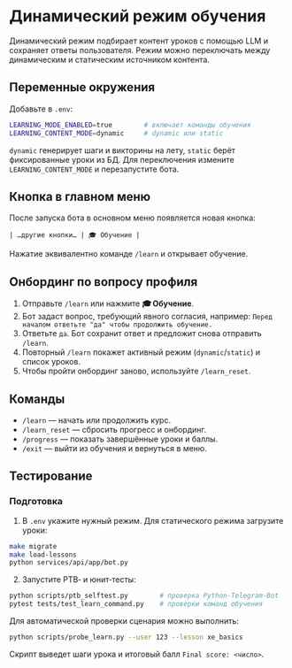 # Динамический режим обучения

Динамический режим подбирает контент уроков с помощью LLM и сохраняет
ответы пользователя. Режим можно переключать между динамическим и
статическим источником контента.

## Переменные окружения

Добавьте в `.env`:

```bash
LEARNING_MODE_ENABLED=true        # включает команды обучения
LEARNING_CONTENT_MODE=dynamic     # dynamic или static
```

`dynamic` генерирует шаги и викторины на лету, `static` берёт фиксированные
уроки из БД. Для переключения измените `LEARNING_CONTENT_MODE` и
перезапустите бота.

## Кнопка в главном меню

После запуска бота в основном меню появляется новая кнопка:

```
| …другие кнопки… | 🎓 Обучение |
```

Нажатие эквивалентно команде `/learn` и открывает обучение.

## Онбординг по вопросу профиля

1. Отправьте `/learn` или нажмите **🎓 Обучение**.
2. Бот задаст вопрос, требующий явного согласия,
   например: `Перед началом ответьте "да" чтобы продолжить обучение.`
3. Ответьте `да`. Бот сохранит ответ и предложит снова отправить `/learn`.
4. Повторный `/learn` покажет активный режим (`dynamic`/`static`) и список
   уроков.
5. Чтобы пройти онбординг заново, используйте `/learn_reset`.

## Команды

- `/learn` — начать или продолжить курс.
- `/learn_reset` — сбросить прогресс и онбординг.
- `/progress` — показать завершённые уроки и баллы.
- `/exit` — выйти из обучения и вернуться в меню.

## Тестирование

### Подготовка

1. В `.env` укажите нужный режим. Для статического режима загрузите уроки:

```bash
make migrate
make load-lessons
python services/api/app/bot.py
```

2. Запустите PTB‑ и юнит‑тесты:

```bash
python scripts/ptb_selftest.py        # проверка Python‑Telegram‑Bot
pytest tests/test_learn_command.py    # проверки команд обучения
```

Для автоматической проверки сценария можно выполнить:

```bash
python scripts/probe_learn.py --user 123 --lesson xe_basics
```

Скрипт выведет шаги урока и итоговый балл `Final score: <число>`.

